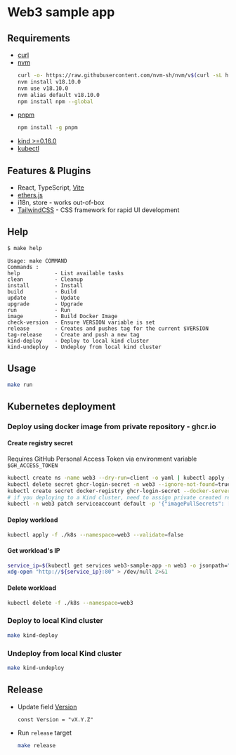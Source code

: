 # Web3 sample app

## Requirements

* [curl](https://help.ubidots.com/en/articles/2165289-learn-how-to-install-run-curl-on-windows-macosx-linux)
* [nvm](https://github.com/nvm-sh/nvm#install--update-script)
  ```bash
  curl -o- https://raw.githubusercontent.com/nvm-sh/nvm/v$(curl -sL https://api.github.com/repos/nvm-sh/nvm/releases/latest  | grep '"tag_name":' | awk -F '"' '{printf("%s",$4)}' | cut -c 2-)/install.sh | bash
  nvm install v18.10.0
  nvm use v18.10.0
  nvm alias default v18.10.0
  npm install npm --global
  ```
* [pnpm](https://pnpm.io/installation)
  ```bash
  npm install -g pnpm
  ```
* [kind >=0.16.0](https://kind.sigs.k8s.io/docs/user/quick-start/#installation)
* [kubectl](https://kubernetes.io/docs/tasks/tools/install-kubectl-linux/)

## Features & Plugins

- React, TypeScript, [Vite](https://github.com/vitejs/vite)
- [ethers.js](https://github.com/ethers-io/ethers.js)
- i18n, store - works out-of-box
- [TailwindCSS](https://github.com/tailwindlabs/tailwindcss) - CSS framework for rapid UI development

## Help

```bash
$ make help
```
```text
Usage: make COMMAND
Commands :
help           - List available tasks
clean          - Cleanup
install        - Install
build          - Build
update         - Update
upgrade        - Upgrade
run            - Run
image          - Build Docker Image
check-version  - Ensure VERSION variable is set
release        - Creates and pushes tag for the current $VERSION
tag-release    - Create and push a new tag
kind-deploy    - Deploy to local kind cluster
kind-undeploy  - Undeploy from local kind cluster
```

## Usage

```bash
make run
```

## Kubernetes deployment

### Deploy using docker image from private repository - ghcr.io

#### Create registry secret

Requires GitHub Personal Access Token via environment variable `$GH_ACCESS_TOKEN`

```bash
kubectl create ns -name web3 --dry-run=client -o yaml | kubectl apply -f -
kubectl delete secret ghcr-login-secret -n web3 --ignore-not-found=true
kubectl create secret docker-registry ghcr-login-secret --docker-server=ghcr.io --docker-username=qleet --docker-password=$GH_ACCESS_TOKEN --docker-email=default -n web3 --dry-run=client -o yaml | kubectl apply -f -
# if you deploying to a Kind cluster, need to assign private created registry secret to a default service account
kubectl -n web3 patch serviceaccount default -p '{"imagePullSecrets": [{"name": "ghcr-login-secret"}]}'
```

#### Deploy workload

```bash
kubectl apply -f ./k8s --namespace=web3 --validate=false
```

#### Get workload's IP

```bash
service_ip=$(kubectl get services web3-sample-app -n web3 -o jsonpath="{.status.loadBalancer.ingress[0].ip}")
xdg-open "http://${service_ip}:80" > /dev/null 2>&1
```

#### Delete workload

```bash
kubectl delete -f ./k8s --namespace=web3
```

### Deploy to local Kind cluster

```bash
make kind-deploy
```

### Undeploy from local Kind cluster

```bash
make kind-undeploy
```

## Release

- Update field [Version](./src/components/Layout.tsx#L25)
  ```text
  const Version = "vX.Y.Z"
  ```

- Run `release` target
  ```bash
  make release
  ```
